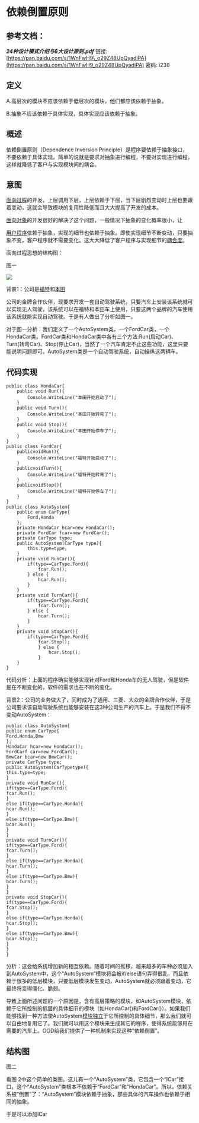 # 依赖倒置原则

## 参考文档：

_**24种设计模式介绍与6大设计原则.pdf**_   链接: [https://pan.baidu.com/s/1WnFwH9\_o29Z48UpQyadiPA](https://pan.baidu.com/s/1WnFwH9_o29Z48UpQyadiPA) 密码: i238

## 定义

A.高层次的模块不应该依赖于低层次的模块，他们都应该依赖于抽象。

B.抽象不应该依赖于具体实现，具体实现应该依赖于抽象。

## 概述

依赖倒置原则（Dependence Inversion Principle）是程序要依赖于抽象接口，不要依赖于具体实现。简单的说就是要求对抽象进行编程，不要对实现进行编程，这样就降低了客户与实现模块间的耦合。

## 意图

[面向过程](https://baike.baidu.com/item/面向过程)的开发，上层调用下层，上层依赖于下层，当下层剧烈变动时上层也要跟着变动，这就会导致模块的复用性降低而且大大提高了开发的成本。

[面向对象](https://baike.baidu.com/item/面向对象)的开发很好的解决了这个问题，一般情况下抽象的变化概率很小，让

[用户程序](https://baike.baidu.com/item/用户程序)依赖于抽象，实现的细节也依赖于抽象。即使实现细节不断变动，只要抽象不变，客户程序就不需要变化。这大大降低了客户程序与实现细节的[耦合度](https://baike.baidu.com/item/耦合度)。

面向过程思想的结构图：

图一

![](file:///C:\Users\tony\AppData\Roaming\Tencent\Users\596807862\QQ\WinTemp\RichOle\IKZCW%28~Q%28YI~%28S{7}%28[S%29NS.png)

背景1：公司是[福特](https://baike.baidu.com/item/福特)和[本田](https://baike.baidu.com/item/本田/444932)

公司的金牌合作伙伴，现要求开发一套自动驾驶系统，只要汽车上安装该系统就可以实现无人驾驶，该系统可以在福特和本田车上使用，只要这两个品牌的汽车使用该系统就能实现自动驾驶。于是有人做出了分析如图一。

对于图一分析：我们定义了一个AutoSystem类，一个FordCar类，一个HondaCar类。FordCar类和HondaCar类中各有三个方法:Run\(启动Car\)、Turn\(转弯Car\)、Stop\(停止Car\)，当然了一个汽车肯定不止这些功能，这里只要能说明问题即可。AutoSystem类是一个自动驾驶系统，自动操纵这两辆车。

## 代码实现

```
public class HondaCar{
    public void Run(){
        Console.WriteLine("本田开始启动了");
    }
    public void Turn(){
        Console.WriteLine("本田开始转弯了");
    }
    public void Stop(){
        Console.WriteLine("本田开始停车了");
    }
}
public class FordCar{
    publicvoidRun(){
        Console.WriteLine("福特开始启动了");
    }
    publicvoidTurn(){
        Console.WriteLine("福特开始转弯了");
    }
    publicvoidStop(){
        Console.WriteLine("福特开始停车了");
    }
}
public class AutoSystem{
    public enum CarType{
        Ford,Honda
    };
    private HondaCar hcar=new HondaCar();
    private FordCar fcar=new FordCar();
    private CarType type;
    public AutoSystem(CarType type){
        this.type=type;
    }
    private void RunCar(){
        if(type==CarType.Ford){
            fcar.Run();
        } else {
            hcar.Run();
        }
    }
    private void TurnCar(){
        if(type==CarType.Ford){
            fcar.Turn();
        } else { 
            hcar.Turn();
        }
    }
    private void StopCar(){
        if(type==CarType.Ford){
            fcar.Stop();
            } else {
                hcar.Stop();
            }
    }
}
```

代码分析：上面的程序确实能够实现针对Ford和Honda车的无人驾驶，但是软件是在不断变化的，软件的需求也在不断的变化。

背景2：公司的业务做大了，同时成为了通用、三菱、大众的金牌合作伙伴，于是公司要求该自动驾驶系统也能够安装在这3种公司生产的汽车上。于是我们不得不变动AutoSystem：

```
public class AutoSystem{
public enum CarType{
Ford,Honda,Bmw
};
HondaCar hcar=new HondaCar();
FordCarf car=new FordCar();
BmwCar bcar=new BmwCar();
private CarType type;
public AutoSystem(CarTypetype){
this.type=type;
}
private void RunCar(){
if(type==CarType.Ford){
fcar.Run();
}
else if(type==CarType.Honda){
hcar.Run();
}
else if(type==CarType.Bmw){
bcar.Run();
}
}
private void TurnCar(){
if(type==CarType.Ford){
fcar.Turn();
}
else if(type==CarType.Honda){
hcar.Turn();
}
else if(type==CarType.Bmw){
bcar.Turn();
}
}
private void StopCar(){
if(type==CarType.Ford){
fcar.Stop();
}
else if(type==CarType.Honda){
hcar.Stop();
}
else if(type==CarType.Bmw){
bcar.Stop();
}
}
}
```

分析：这会给系统增加新的相互依赖。随着时间的推移，越来越多的车种必须加入到AutoSystem中，这个“AutoSystem”模块将会被if/else语句弄得很乱，而且依赖于很多的低层模块，只要低层模块发生变动，AutoSystem就必须跟着变动，它最终将变得僵化、脆弱。

导致上面所述问题的一个原因是，含有高层策略的模块，如AutoSystem模块，依赖于它所控制的低层的具体细节的模块（如HondaCar\(\)和FordCar\(\)）。如果我们能够找到一种方法使AutoSystem[模块独立](https://baike.baidu.com/item/模块独立)于它所控制的具体细节，那么我们就可以自由地复用它了。我们就可以用这个模块来生成其它的程序，使得系统能够用在需要的汽车上。OOD给我们提供了一种机制来实现这种“依赖倒置”。

## 结构图

图二

看图 2中这个简单的类图。这儿有一个“AutoSystem”类，它包含一个“ICar”接口。这个“AutoSystem”类根本不依赖于“FordCar”和“HondaCar”。所以，依赖关系被“倒置”了：“AutoSystem”模块依赖于抽象，那些具体的汽车操作也依赖于相同的抽象。

于是可以添加ICar







